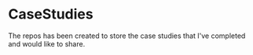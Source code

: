 # CaseStudies

The repos has been created to store the case studies that I've completed and would like to share.

